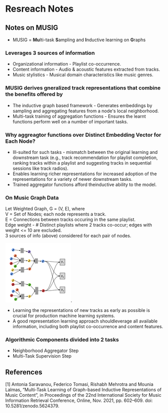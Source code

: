 # Resreach Notes

## Notes on MUSIG

- MUSIG = **Mu**lti-task **S**ampling and **I**nductive learning on **G**raphs

### Leverages 3 sources of information
- Organizational information - Playlist co-occurrence.
- Content information - Audio & acoustic features extracted from tracks.
- Music stylistics - Musical domain characteristics like music genres.

### MUSIG derives gneralized track representations that combine the benefits offered by 
- The inductive graph based framework - Generates embeddings by sampling and aggregating features from a node's local neighborhood. 
- Multi-task training of aggregation functions - Ensures the learnt functions perform well on a number of important tasks.

### Why aggreagtor functions over Distinct Embedding Vector for Each Node?
- Ill-suited for such tasks - mismatch between the original learning and downstream task (e.g., track recommendation for playlist  completion, ranking tracks within a playlist and suggesting tracks in sequential sessions like track radios).
- Enables learning richer representations for increased adoption of the representations for a variety of newer downstream tasks.
- Trained aggregator functions afford theinductive ability to the model.

### On Music Graph Data

Let Weighted Graph, G = (V, E), where  
V = Set of Nodes; each node represents a track.  
E = Connections between tracks occuring in the same playlist.  
Edge weight - # Distinct playlists where 2 tracks co-occur; edges with weight <= 10 are excluded.  
3 sources of info (above) considered for each pair of nodes.

![MUSIG Graph](images/musig-graph.png "MUSIG Graph").

-  Learning the representations of new tracks as early as possible is crucial for production machine learning systems.
-  A good representation learning approach shouldleverage all available information, including both playlist co-occurrence and  content features.

### Algorithmic Components divided into 2 tasks
- Neighborhood Aggregator Step
- Multi-Task Supervision Step

## References

[1] Antonia Saravanou, Federico Tomasi, Rishabh Mehrotra and Mounia Lalmas, “Multi-Task Learning of Graph-based Inductive Representations of Music Content”, in Proceedings of the 22nd International Society for Music Information Retrieval Conference, Online, Nov. 2021, pp. 602–609. doi: 10.5281/zenodo.5624379.